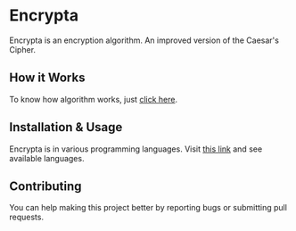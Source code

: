 # Encrypta
Encrypta is an encryption algorithm. An improved version of the Caesar's Cipher.

## How it Works
To know how algorithm works, just [click here](https://github.com/jipacoding/encrypta/wiki/How-it-Works).


## Installation & Usage
Encrypta is in various programming languages. Visit [this link](https://github.com/jipacoding/encrypta/wiki/Programming-Languages) and see available languages.

## Contributing
You can help making this project better by reporting bugs or submitting pull requests.
